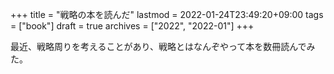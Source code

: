 +++
title = "戦略の本を読んだ"
lastmod = 2022-01-24T23:49:20+09:00
tags = ["book"]
draft = true
archives = ["2022", "2022-01"]
+++

最近、戦略周りを考えることがあり、戦略とはなんぞやって本を数冊読んでみた。
